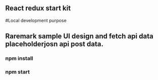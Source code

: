 
## React redux start kit 

#Local development purpose

## Raremark sample UI design and fetch api data placeholderjosn api post data.

### npm install

### npm start